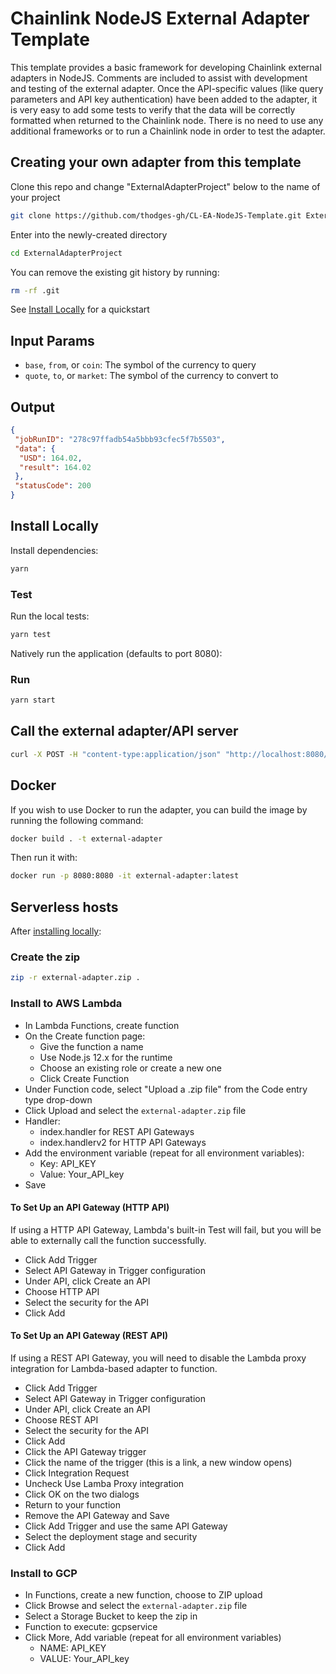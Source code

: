 # Chainlink NodeJS External Adapter Template

This template provides a basic framework for developing Chainlink external adapters in NodeJS. Comments are included to assist with development and testing of the external adapter. Once the API-specific values (like query parameters and API key authentication) have been added to the adapter, it is very easy to add some tests to verify that the data will be correctly formatted when returned to the Chainlink node. There is no need to use any additional frameworks or to run a Chainlink node in order to test the adapter.

## Creating your own adapter from this template

Clone this repo and change "ExternalAdapterProject" below to the name of your project

```bash
git clone https://github.com/thodges-gh/CL-EA-NodeJS-Template.git ExternalAdapterProject
```

Enter into the newly-created directory

```bash
cd ExternalAdapterProject
```

You can remove the existing git history by running:

```bash
rm -rf .git
```

See [Install Locally](#install-locally) for a quickstart

## Input Params

- `base`, `from`, or `coin`: The symbol of the currency to query
- `quote`, `to`, or `market`: The symbol of the currency to convert to

## Output

```json
{
 "jobRunID": "278c97ffadb54a5bbb93cfec5f7b5503",
 "data": {
  "USD": 164.02,
  "result": 164.02
 },
 "statusCode": 200
}
```

## Install Locally

Install dependencies:

```bash
yarn
```

### Test

Run the local tests:

```bash
yarn test
```

Natively run the application (defaults to port 8080):

### Run

```bash
yarn start
```

## Call the external adapter/API server

```bash
curl -X POST -H "content-type:application/json" "http://localhost:8080/" --data '{ "id": 0, "data": { "from": "ETH", "to": "USD" } }'
```

## Docker

If you wish to use Docker to run the adapter, you can build the image by running the following command:

```bash
docker build . -t external-adapter
```

Then run it with:

```bash
docker run -p 8080:8080 -it external-adapter:latest
```

## Serverless hosts

After [installing locally](#install-locally):

### Create the zip

```bash
zip -r external-adapter.zip .
```

### Install to AWS Lambda

- In Lambda Functions, create function
- On the Create function page:
  - Give the function a name
  - Use Node.js 12.x for the runtime
  - Choose an existing role or create a new one
  - Click Create Function
- Under Function code, select "Upload a .zip file" from the Code entry type drop-down
- Click Upload and select the `external-adapter.zip` file
- Handler:
    - index.handler for REST API Gateways
    - index.handlerv2 for HTTP API Gateways
- Add the environment variable (repeat for all environment variables):
  - Key: API_KEY
  - Value: Your_API_key
- Save

#### To Set Up an API Gateway (HTTP API)

If using a HTTP API Gateway, Lambda's built-in Test will fail, but you will be able to externally call the function successfully.

- Click Add Trigger
- Select API Gateway in Trigger configuration
- Under API, click Create an API
- Choose HTTP API
- Select the security for the API
- Click Add

#### To Set Up an API Gateway (REST API)

If using a REST API Gateway, you will need to disable the Lambda proxy integration for Lambda-based adapter to function.

- Click Add Trigger
- Select API Gateway in Trigger configuration
- Under API, click Create an API
- Choose REST API
- Select the security for the API
- Click Add
- Click the API Gateway trigger
- Click the name of the trigger (this is a link, a new window opens)
- Click Integration Request
- Uncheck Use Lamba Proxy integration
- Click OK on the two dialogs
- Return to your function
- Remove the API Gateway and Save
- Click Add Trigger and use the same API Gateway
- Select the deployment stage and security
- Click Add

### Install to GCP

- In Functions, create a new function, choose to ZIP upload
- Click Browse and select the `external-adapter.zip` file
- Select a Storage Bucket to keep the zip in
- Function to execute: gcpservice
- Click More, Add variable (repeat for all environment variables)
  - NAME: API_KEY
  - VALUE: Your_API_key
